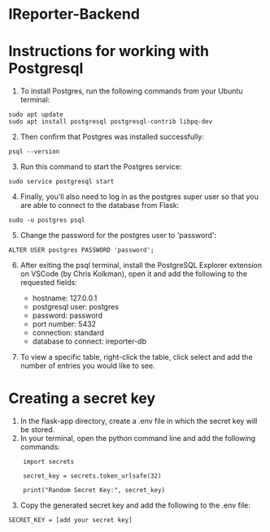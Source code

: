 # IReporter-Backend

# Instructions for working with Postgresql
1. To install Postgres, run the following commands from your Ubuntu terminal:

`sudo apt update` \
`sudo apt install postgresql postgresql-contrib libpq-dev`

2. Then confirm that Postgres was installed successfully:

 `psql --version`

3. Run this command to start the Postgres service:

 `sudo service postgresql start`

 4. Finally, you'll also need to log in as the postgres super user so that you are able to connect to the database from Flask:

`sudo -u postgres psql`

5. Change the password for the postgres user to 'password':

`ALTER USER postgres PASSWORD 'password';`

6. After exiting the psql terminal, install the PostgreSQL Explorer extension on VSCode (by Chris Kolkman), open it and add the following to the requested fields:

    - hostname: 127.0.0.1
    - postgresql user: postgres
    - password: password
    - port number: 5432
    - connection: standard
    - database to connect: ireporter-db

7. To view a specific table, right-click the table, click select and add the number of entries you would like to see.

# Creating a secret key
1. In the flask-app directory, create a .env file in which the secret key will be stored.
2. In your terminal, open the python command line and add the following commands:

```
    import secrets

    secret_key = secrets.token_urlsafe(32)

    print("Random Secret Key:", secret_key)
```
3. Copy the generated secret key and add the following to the .env file:

`SECRET_KEY = [add your secret key]`